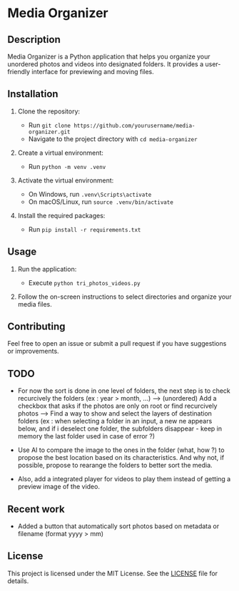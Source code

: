 # Media Organizer

## Description
Media Organizer is a Python application that helps you organize your unordered photos and videos into designated folders. It provides a user-friendly interface for previewing and moving files.

## Installation

1. Clone the repository:
   - Run `git clone https://github.com/yourusername/media-organizer.git`
   - Navigate to the project directory with `cd media-organizer`

2. Create a virtual environment:
   - Run `python -m venv .venv`

3. Activate the virtual environment:
   - On Windows, run `.venv\Scripts\activate`
   - On macOS/Linux, run `source .venv/bin/activate`

4. Install the required packages:
   - Run `pip install -r requirements.txt`

## Usage

1. Run the application:
   - Execute `python tri_photos_videos.py`

2. Follow the on-screen instructions to select directories and organize your media files.

## Contributing
Feel free to open an issue or submit a pull request if you have suggestions or improvements.

## TODO
* For now the sort is done in one level of folders, the next step is to check recurcively the folders (ex : year > month, ...)
   --> (unordered) Add a checkbox that asks if the photos are only on root or find recurcively photos
   --> Find a way to show and select the layers of destination folders (ex : when selecting a folder in an input, a new ne appears below, and if i deselect one folder, the subfolders disappear - keep in memory the last folder used in case of error ?)

* Use AI to compare the image to the ones in the folder  (what, how ?) to propose the best location based on its characteristics. And why not, if possible, propose to rearange the folders to better sort the media.

- Also, add a integrated player for videos to play them instead of getting a preview image of the video.


## Recent work

- Added a button that automatically sort photos based on metadata or filename (format yyyy > mm)

## License
This project is licensed under the MIT License. See the [LICENSE](./LICENSE) file for details.
